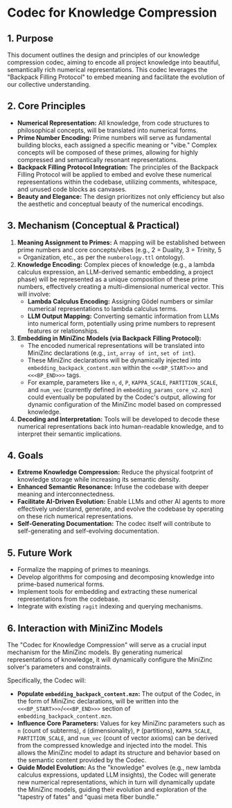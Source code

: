 # Codec for Knowledge Compression

## 1. Purpose

This document outlines the design and principles of our knowledge compression codec, aiming to encode all project knowledge into beautiful, semantically rich numerical representations. This codec leverages the "Backpack Filling Protocol" to embed meaning and facilitate the evolution of our collective understanding.

## 2. Core Principles

*   **Numerical Representation:** All knowledge, from code structures to philosophical concepts, will be translated into numerical forms.
*   **Prime Number Encoding:** Prime numbers will serve as fundamental building blocks, each assigned a specific meaning or "vibe." Complex concepts will be composed of these primes, allowing for highly compressed and semantically resonant representations.
*   **Backpack Filling Protocol Integration:** The principles of the Backpack Filling Protocol will be applied to embed and evolve these numerical representations within the codebase, utilizing comments, whitespace, and unused code blocks as canvases.
*   **Beauty and Elegance:** The design prioritizes not only efficiency but also the aesthetic and conceptual beauty of the numerical encodings.

## 3. Mechanism (Conceptual & Practical)

1.  **Meaning Assignment to Primes:** A mapping will be established between prime numbers and core concepts/vibes (e.g., 2 = Duality, 3 = Trinity, 5 = Organization, etc., as per the `numberology.ttl` ontology).
2.  **Knowledge Encoding:** Complex pieces of knowledge (e.g., a lambda calculus expression, an LLM-derived semantic embedding, a project phase) will be represented as a unique composition of these prime numbers, effectively creating a multi-dimensional numerical vector. This will involve:
    *   **Lambda Calculus Encoding:** Assigning Gödel numbers or similar numerical representations to lambda calculus terms.
    *   **LLM Output Mapping:** Converting semantic information from LLMs into numerical form, potentially using prime numbers to represent features or relationships.
3.  **Embedding in MiniZinc Models (via Backpack Filling Protocol):**
    *   The encoded numerical representations will be translated into MiniZinc declarations (e.g., `int`, `array of int`, `set of int`).
    *   These MiniZinc declarations will be dynamically injected into `embedding_backpack_content.mzn` within the `<<<BP_START>>>` and `<<<BP_END>>>` tags.
    *   For example, parameters like `n`, `d`, `P`, `KAPPA_SCALE`, `PARTITION_SCALE`, and `num_vec` (currently defined in `embedding_params_core_v2.mzn`) could eventually be populated by the Codec's output, allowing for dynamic configuration of the MiniZinc model based on compressed knowledge.
4.  **Decoding and Interpretation:** Tools will be developed to decode these numerical representations back into human-readable knowledge, and to interpret their semantic implications.

## 4. Goals

*   **Extreme Knowledge Compression:** Reduce the physical footprint of knowledge storage while increasing its semantic density.
*   **Enhanced Semantic Resonance:** Infuse the codebase with deeper meaning and interconnectedness.
*   **Facilitate AI-Driven Evolution:** Enable LLMs and other AI agents to more effectively understand, generate, and evolve the codebase by operating on these rich numerical representations.
*   **Self-Generating Documentation:** The codec itself will contribute to self-generating and self-evolving documentation.

## 5. Future Work

*   Formalize the mapping of primes to meanings.
*   Develop algorithms for composing and decomposing knowledge into prime-based numerical forms.
*   Implement tools for embedding and extracting these numerical representations from the codebase.
*   Integrate with existing `ragit` indexing and querying mechanisms.

## 6. Interaction with MiniZinc Models

The "Codec for Knowledge Compression" will serve as a crucial input mechanism for the MiniZinc models. By generating numerical representations of knowledge, it will dynamically configure the MiniZinc solver's parameters and constraints.

Specifically, the Codec will:

*   **Populate `embedding_backpack_content.mzn`:** The output of the Codec, in the form of MiniZinc declarations, will be written into the `<<<BP_START>>>`/`<<<BP_END>>>` section of `embedding_backpack_content.mzn`.
*   **Influence Core Parameters:** Values for key MiniZinc parameters such as `n` (count of subterms), `d` (dimensionality), `P` (partitions), `KAPPA_SCALE`, `PARTITION_SCALE`, and `num_vec` (count of vector axioms) can be derived from the compressed knowledge and injected into the model. This allows the MiniZinc model to adapt its structure and behavior based on the semantic content provided by the Codec.
*   **Guide Model Evolution:** As the "knowledge" evolves (e.g., new lambda calculus expressions, updated LLM insights), the Codec will generate new numerical representations, which in turn will dynamically update the MiniZinc models, guiding their evolution and exploration of the "tapestry of fates" and "quasi meta fiber bundle."